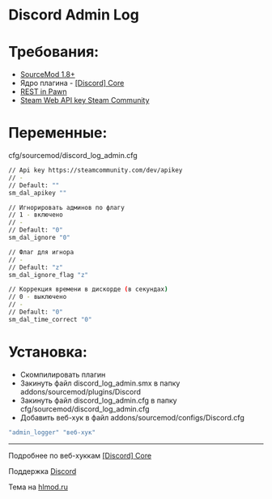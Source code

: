 # Discord Admin Log

# Требования:

- [SourceMod 1.8+](https://www.sourcemod.net/downloads.php?branch=stable)
- Ядро плагина - [[Discord] Core](https://hlmod.ru/resources/discord-core.502/)
- [REST in Pawn](https://hlmod.ru/threads/rest-in-pawn.41081/)
- [Steam Web API key Steam Community](https://steamcommunity.com/dev/apikey)

# Переменные:

cfg/sourcemod/discord_log_admin.cfg
	
```sh
// Api key https://steamcommunity.com/dev/apikey
// -
// Default: ""
sm_dal_apikey ""

// Игнорировать админов по флагу
// 1 - включено
// -
// Default: "0"
sm_dal_ignore "0"

// Флаг для игнора
// -
// Default: "z"
sm_dal_ignore_flag "z"

// Коррекция времени в дискорде (в секундах)
// 0 - выключено
// -
// Default: "0"
sm_dal_time_correct "0"
```

# Установка:

- Скомпилировать плагин
- Закинуть файл discord_log_admin.smx в папку addons/sourcemod/plugins/Discord
- Закинуть файл discord_log_admin.cfg в папку cfg/sourcemod/discord_log_admin.cfg
- Добавить веб-хук в файл addons/sourcemod/configs/Discord.cfg
```sh
"admin_logger" "веб-хук"
```
---
Подробнее по веб-хуккам [[Discord] Core](https://hlmod.ru/threads/discord-core.41406/#post-323669)

Поддержка [Discord](https://discord.gg/2F2X9VA)

Тема на [hlmod.ru](https://hlmod.ru/resources/discord-admin-log.603/)
